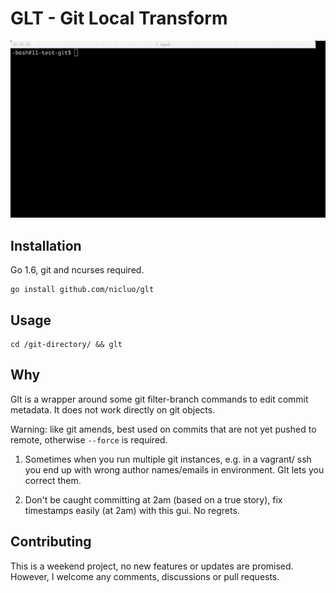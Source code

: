 # GLT - Git Local Transform

![Demo](glt.gif)

## Installation

Go 1.6, git and ncurses required.

    go install github.com/nicluo/glt

## Usage

    cd /git-directory/ && glt

## Why

Glt is a wrapper around some git filter-branch commands to edit commit metadata. It does not work directly on git objects.

Warning: like git amends, best used on commits that are not yet pushed to remote, otherwise `--force` is required.

1.  Sometimes when you run multiple git instances, e.g. in a vagrant/ ssh you end up with wrong author names/emails in environment. Glt lets you correct them.

2.  Don't be caught committing at 2am (based on a true story), fix timestamps easily (at 2am) with this gui. No regrets.

## Contributing

This is a weekend project, no new features or updates are promised. However, I welcome any comments, discussions or pull requests.
